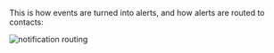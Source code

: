 This is how events are turned into alerts, and how alerts are routed to contacts:

![notification routing](http://i.imgur.com/x9ZDiZb.gif)